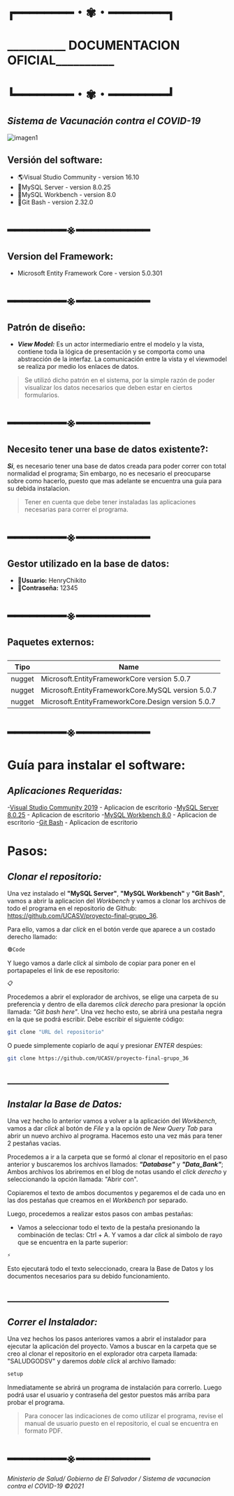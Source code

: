 # ┏━━━━━━━━・✾・━━━━━━━━┓
# __________ DOCUMENTACION OFICIAL__________
# ┗━━━━━━━━・✾・━━━━━━━━┛
## _Sistema de Vacunación contra el COVID-19_

![imagen1](https://www.simbiotia.com/wp-content/uploads/diseno-de-salas-de-espera.jpg)


## Versión del software:
- 🌎Visual Studio Community - version 16.10
- 🐬MySQL Server - version 8.0.25
- 🐬MySQL Workbench - version 8.0
- 🔶Git Bash - version 2.32.0

# ━━━━━━━━※━━━━━━━━━━

## Version del Framework:
- Microsoft Entity Framework Core - version 5.0.301
# ━━━━━━━━※━━━━━━━━━━

## Patrón de diseño:
- **_View Model:_** Es un actor intermediario entre el modelo y la vista, contiene toda la lógica de presentación y se comporta como una abstracción de la interfaz. La comunicación entre la vista y el viewmodel se realiza por medio los enlaces de datos.
>Se utilizó dicho patrón en el sistema,
>por la simple razón de poder visualizar
>los datos necesarios que deben estar
>en ciertos formularios.

# ━━━━━━━━※━━━━━━━━━━
## Necesito tener una base de datos existente?:
**_Si_**, es necesario tener una base de datos creada para poder correr con total normalidad el programa; Sin embargo, no es necesario el preocuparse sobre como hacerlo, puesto que mas adelante se encuentra una guia para su debida instalacion.
>Tener en cuenta que debe tener instaladas las aplicaciones
>necesarias para correr el programa.
# ━━━━━━━━※━━━━━━━━━━
## Gestor utilizado en la base de datos:
- 👱**Usuario:** HenryChikito
- 🔐**Contraseña:** 12345
# ━━━━━━━━※━━━━━━━━━━
## Paquetes externos:
## 
| Tipo | Name |
| ------ | ------ |
| nugget | Microsoft.EntityFrameworkCore version 5.0.7 |
| nugget | Microsoft.EntityFrameworkCore.MySQL version 5.0.7 |
| nugget | Microsoft.EntityFrameworkCore.Design version 5.0.7 |
# ━━━━━━━━※━━━━━━━━━━
# Guía para instalar el software:
## _Aplicaciones Requeridas:_
-[Visual Studio Community 2019](https://visualstudio.microsoft.com/es/vs/community/) - Aplicacion de escritorio
-[MySQL Server 8.0.25](https://visualstudio.microsoft.com/es/vs/community/) - Aplicacion de escritorio
-[MySQL Workbench 8.0](https://visualstudio.microsoft.com/es/vs/community/)  - Aplicacion de escritorio
-[Git Bash](https://git-scm.com/downloads)  - Aplicacion de escritorio

# Pasos:
## _Clonar el repositorio:_
Una vez instalado el **"MySQL Server"**, **"MySQL Workbench"** y **"Git Bash"**, vamos a abrir la aplicacion del _Workbench_ y vamos a clonar los archivos de todo el programa en el repositorio de Github: https://github.com/UCASV/proyecto-final-grupo_36.

Para ello, vamos a dar _click_ en el botón verde que aparece a un costado derecho llamado:
```sh
🟢Code
```
Y luego vamos a darle _click_ al simbolo de copiar para poner en el portapapeles el link de ese repositorio:
```sh
📋
```
Procedemos a abrir el explorador de archivos, se elige una carpeta de su preferencia y dentro de ella daremos _click derecho_ para presionar la opción llamada: _"Git bash here"_. Una vez hecho esto, se abrirá una pestaña negra en la que se podrá escribir. Debe escribir el siguiente código:
```sh
git clone "URL del repositorio"
```
O puede simplemente copiarlo de aquí y presionar _ENTER_ despúes:
```sh
git clone https://github.com/UCASV/proyecto-final-grupo_36
```
## _____________________________________
## _Instalar la Base de Datos:_
Una vez hecho lo anterior vamos a volver a la aplicación del _Workbench_, vamos a dar _click_ al botón de _File_ y a la opción de _New Query Tab_ para abrir un nuevo archivo al programa. Hacemos esto una vez más para tener 2 pestañas vacias.

Procedemos a ir a la carpeta que se formó al clonar el repositorio en el paso anterior y buscaremos los archivos llamados: **_"Database"_** y **_"Data_Bank"_**; Ambos archivos los abriremos en el blog de notas usando el _click derecho_ y seleccionando la opción llamada: "Abrir con".

Copiaremos el texto de ambos documentos y pegaremos el de cada uno en las dos pestañas que creamos en el _Workbench_ por separado.

Luego, procedemos a realizar estos pasos con ambas pestañas:
- Vamos a seleccionar todo el texto de la pestaña presionando la combinación de teclas: Ctrl + A. Y vamos a dar _click_ al simbolo de rayo que se encuentra en la parte superior:
```sh
⚡️
```
Esto ejecutará todo el texto seleccionado, creara la Base de Datos y los documentos necesarios para su debido funcionamiento.
## _____________________________________
## _Correr el Instalador:_
Una vez hechos los pasos anteriores vamos a abrir el instalador para ejecutar la aplicación del proyecto. Vamos a buscar en la carpeta que se creo al clonar el repositorio en el explorador otra carpeta llamada: "SALUDGODSV" y daremos _doble click_ al archivo llamado:
```sh
setup
```
Inmediatamente se abrirá un programa de instalación para correrlo. Luego podrá usar el usuario y contraseña del gestor puestos más arriba para probar el programa.

>Para conocer las indicaciones de como utilizar el programa,
>revise el manual de usuario puesto en el repositorio, el cual se encuentra
>en formato PDF.
# ━━━━━━━━※━━━━━━━━━━
_Ministerio de Salud/ Gobierno de El Salvador / Sistema de vacunacion contra el COVID-19 ©2021_
